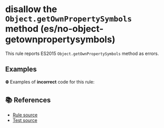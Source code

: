 # disallow the `Object.getOwnPropertySymbols` method (es/no-object-getownpropertysymbols)

This rule reports ES2015 `Object.getOwnPropertySymbols` method as errors.

## Examples

⛔ Examples of **incorrect** code for this rule:

<eslint-playground type="bad" code="/*eslint es/no-object-getownpropertysymbols: error */
const symbols = Object.getOwnPropertySymbols(obj)
" />

## 📚 References

- [Rule source](https://github.com/mysticatea/eslint-plugin-es/blob/v1.4.0/lib/rules/no-object-getownpropertysymbols.js)
- [Test source](https://github.com/mysticatea/eslint-plugin-es/blob/v1.4.0/tests/lib/rules/no-object-getownpropertysymbols.js)

